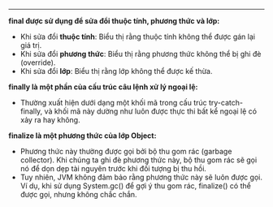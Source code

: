 
---
**final được sử dụng để sửa đổi thuộc tính, phương thức và lớp:**

- Khi sửa đổi **thuộc tính**: Biểu thị rằng thuộc tính không thể được gán lại giá trị.
- Khi sửa đổi **phương thức**: Biểu thị rằng phương thức không thể bị ghi đè (override).
- Khi sửa đổi **lớp**: Biểu thị rằng lớp không thể được kế thừa.

**finally là một phần của cấu trúc câu lệnh xử lý ngoại lệ:**

- Thường xuất hiện dưới dạng một khối mã trong cấu trúc try-catch-finally, và khối mã này dường như luôn được thực thi bất kể ngoại lệ có xảy ra hay không.

**finalize là một phương thức của lớp Object:**

- Phương thức này thường được gọi bởi bộ thu gom rác (garbage collector). Khi chúng ta ghi đè phương thức này, bộ thu gom rác sẽ gọi nó để dọn dẹp tài nguyên trước khi đối tượng bị thu hồi.
- Tuy nhiên, JVM không đảm bảo rằng phương thức này sẽ luôn được gọi. Ví dụ, khi sử dụng System.gc() để gợi ý thu gom rác, finalize() có thể được gọi, nhưng không chắc chắn.